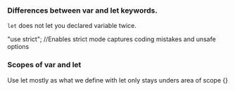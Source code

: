 ### Differences between var and let keywords.
`let` does not let you declared variable twice.

"use strict"; //Enables strict mode captures coding mistakes and unsafe options


### Scopes of var and let
Use let mostly as what we define with let only stays unders area of scope {}
